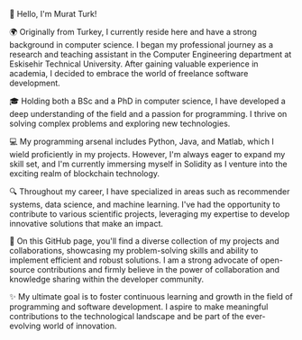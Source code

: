 👋 Hello, I'm Murat Turk!

🌍 Originally from Turkey, I currently reside here and have a strong background in computer science. I began my professional journey as a research and teaching assistant in the Computer Engineering department at Eskisehir Technical University. After gaining valuable experience in academia, I decided to embrace the world of freelance software development.

🎓 Holding both a BSc and a PhD in computer science, I have developed a deep understanding of the field and a passion for programming. I thrive on solving complex problems and exploring new technologies.

💻 My programming arsenal includes Python, Java, and Matlab, which I wield proficiently in my projects. However, I'm always eager to expand my skill set, and I'm currently immersing myself in Solidity as I venture into the exciting realm of blockchain technology.

🔍 Throughout my career, I have specialized in areas such as recommender systems, data science, and machine learning. I've had the opportunity to contribute to various scientific projects, leveraging my expertise to develop innovative solutions that make an impact.

🚀 On this GitHub page, you'll find a diverse collection of my projects and collaborations, showcasing my problem-solving skills and ability to implement efficient and robust solutions. I am a strong advocate of open-source contributions and firmly believe in the power of collaboration and knowledge sharing within the developer community.

✨ My ultimate goal is to foster continuous learning and growth in the field of programming and software development. I aspire to make meaningful contributions to the technological landscape and be part of the ever-evolving world of innovation.
